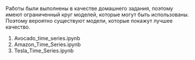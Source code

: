 Работы были выполнены в качестве домашнего задания, поэтому имеют ограниченный круг моделей, которые могут быть использованы. Поэтому вероятно существуют модели, которые покажут лучшее качество.
1. Avocado_time_series.ipynb
2. Amazon_Time_Series.ipynb
3. Tesla_Time_Series.ipynb
